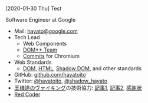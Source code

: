 <!--
page: true
title: Hayato Ito
template: index
-->

[2020-01-30 Thu] Test

Software Engineer at Google

- Mail: <hayato@google.com>
- Tech Lead
  - Web Components
  - [DOM++ Team](https://www.chromium.org/teams/dom-team)
  - [Commits](https://chromium-review.googlesource.com/q/owner:hayato%2540chromium.org)
    for Chromium
- Web Standards
  - [DOM](https://github.com/whatwg/dom/),
    [HTML](https://github.com/whatwg/html/),
    [Shadow DOM](https://w3c.github.io/webcomponents/spec/shadow/), and other
    standards
- GitHub: [github.com/hayatoito](http://github.com/hayatoito)
- Twitter: [@hayatoito](http://twitter.com/hayatoito), [@shadow_hayato](http://twitter.com/shadow_hayato)
- [王様達のヴァイキング](https://csbs.shogakukan.co.jp/book?book_group_id=7000)の技術協力:
  [記事1](https://bigcomicbros.net/news/cs_kingsviking-seccon2016-report-1/),  [記事2](https://type.jp/et/feature/12102), [感謝状](https://photos.app.goo.gl/P7RxRPp8HNdAdP6JA)
- [Red Coder](https://www.topcoder.com/members/gentoo/)
